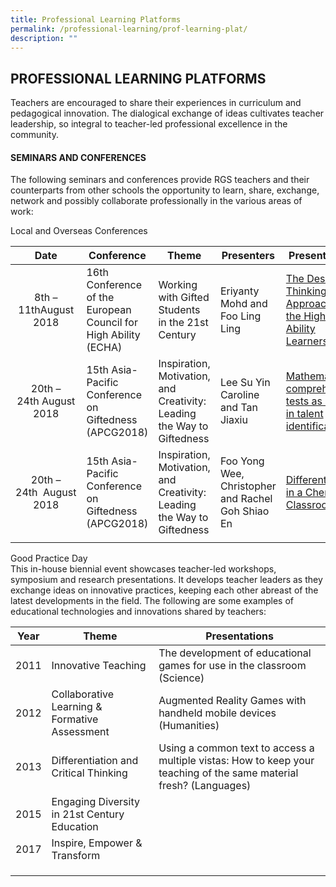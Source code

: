 ```yaml
---
title: Professional Learning Platforms
permalink: /professional-learning/prof-learning-plat/
description: ""
---
```

## PROFESSIONAL LEARNING PLATFORMS

Teachers are encouraged to share their experiences in curriculum and pedagogical innovation. The dialogical exchange of ideas cultivates teacher leadership, so integral to teacher-led professional excellence in the community.

#### SEMINARS AND CONFERENCES

The following seminars and conferences provide RGS teachers and their counterparts from other schools the opportunity to learn, share, exchange, network and possibly collaborate professionally in the various areas of work:

Local and Overseas Conferences

| **Date**  | **Conference**  | **Theme**  | **Presenters**  | **Presentations**  |
|:-:|---|---|---|---|
| 8th – 11thAugust 2018  | 16th Conference of the European Council for High Ability (ECHA)  | Working with Gifted Students in the 21st Century  |Eriyanty Mohd and Foo Ling Ling   | [The Design-Thinking Approach for the High-Ability Learners](/learning-platforms/plat1/)  |
| 20th – 24th August 2018  | 15th Asia-Pacific Conference on Giftedness (APCG2018)  | Inspiration, Motivation, and Creativity: Leading the Way to Giftedness  | Lee Su Yin Caroline and Tan Jiaxiu  | [Mathematics comprehension tests as a tool in talent identification](/learning-platforms/plat2/)  |
| 20th – 24th  August 2018  | 15th Asia-Pacific Conference on Giftedness (APCG2018)  | Inspiration, Motivation, and Creativity: Leading the Way to Giftedness  | Foo Yong Wee, Christopher and Rachel Goh Shiao En  | [Differentiation in a Chemistry Classroom](/learning-platforms/plat3/)  |
|   |   |   |   |   |

Good Practice Day<br>
This in-house biennial event showcases teacher-led workshops, symposium and research presentations. It develops teacher leaders as they exchange ideas on innovative practices, keeping each other abreast of the latest developments in the field. The following are some examples of educational technologies and innovations shared by teachers:

|Year| Theme  | Presentations  |
|:-:|---|---|
| 2011  | Innovative Teaching  | The development of educational games for use in the classroom (Science)  |
| 2012  | Collaborative Learning & Formative Assessment  | Augmented Reality Games with handheld mobile devices (Humanities)  |
| 2013  | Differentiation and Critical Thinking  | Using a common text to access a multiple vistas: How to keep your teaching of the same material fresh? (Languages)  |
| 2015  | Engaging Diversity in 21st Century Education  |   |
| 2017  | Inspire, Empower & Transform  |   |
|   |   |   |
|   |   |   |
|   |   |   |